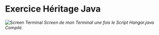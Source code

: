 # Exercice Héritage Java
![Screen Terminal](https://github.com/Cyanurzz/Java_Fundamentals/blob/master/07.POO%201.2/vehicule/Capture%20d%E2%80%99%C3%A9cran%202019-09-30%20%C3%A0%2018.11.38.png)
_Screen de mon Terminal une fois le Script Hangar.java Compilé._
